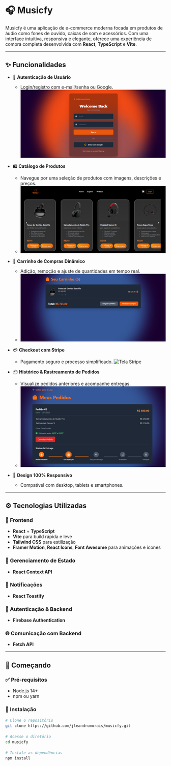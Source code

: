 # 🎧 Musicfy

Musicfy é uma aplicação de e-commerce moderna focada em produtos de áudio como fones de ouvido, caixas de som e acessórios. Com uma interface intuitiva, responsiva e elegante, oferece uma experiência de compra completa desenvolvida com **React**, **TypeScript** e **Vite**.


---

## ✨ Funcionalidades

- 🔐 **Autenticação de Usuário**
  - Login/registro com e-mail/senha ou Google.
    ![Tela de Login](img/Login.png)

- 🛍️ **Catálogo de Produtos**
  - Navegue por uma seleção de produtos com imagens, descrições e preços.
  - ![tela de produtos](img/product.png)
- 🛒 **Carrinho de Compras Dinâmico**
  - Adição, remoção e ajuste de quantidades em tempo real.
  - ![Tela Do Carrinho](img/cart.png)
- 💳 **Checkout com Stripe**
  - Pagamento seguro e processo simplificado.
    ![Tela Stripe](img/strie.png)
- 📦 **Histórico & Rastreamento de Pedidos**
  - Visualize pedidos anteriores e acompanhe entregas.
  - ![pedios!](img/pedidos.png)
- 📱 **Design 100% Responsivo**
  - Compatível com desktop, tablets e smartphones.

---

## ⚙️ Tecnologias Utilizadas

### 🧠 Frontend
- **React** + **TypeScript**
- **Vite** para build rápida e leve
- **Tailwind CSS** para estilização
- **Framer Motion**, **React Icons**, **Font Awesome** para animações e ícones

### 🔄 Gerenciamento de Estado
- **React Context API**

### 🔔 Notificações
- **React Toastify**

### 🔐 Autenticação & Backend
- **Firebase Authentication**

### 🌐 Comunicação com Backend
- **Fetch API**

---

## 🚀 Começando

### ✅ Pré-requisitos

- Node.js 14+
- npm ou yarn

### 🔧 Instalação

```bash
# Clone o repositório
git clone https://github.com/jleandromorais/musicfy.git

# Acesse o diretório
cd musicfy

# Instale as dependências
npm install
